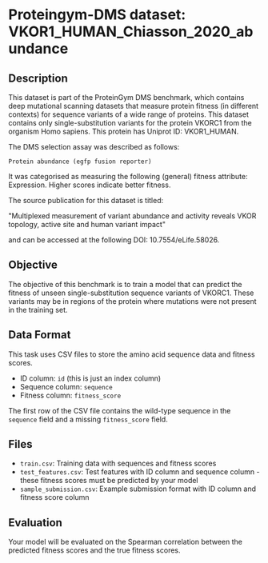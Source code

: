 
# Proteingym-DMS dataset: VKOR1_HUMAN_Chiasson_2020_abundance

## Description

This dataset is part of the ProteinGym DMS benchmark, which contains deep mutational scanning datasets that measure
protein fitness (in different contexts) for sequence variants of a wide range of proteins. This dataset contains
only single-substitution variants for the protein VKORC1 from the organism Homo sapiens. This protein has Uniprot ID: VKOR1_HUMAN. 

The DMS selection assay was described as follows: 

    Protein abundance (egfp fusion reporter)

It was categorised as measuring the following (general) fitness attribute: Expression. Higher scores indicate better fitness.

The source publication for this dataset is titled: 

"Multiplexed measurement of variant abundance and activity reveals VKOR topology, active site and human variant impact"

and can be accessed at the following DOI: 10.7554/eLife.58026.

## Objective

The objective of this benchmark is to train a model that can predict the fitness of unseen single-substitution sequence variants of VKORC1.
These variants may be in regions of the protein where mutations were not present in the training set.

## Data Format

This task uses CSV files to store the amino acid sequence data and fitness scores.
- ID column: `id` (this is just an index column)
- Sequence column: `sequence`
- Fitness column: `fitness_score`

The first row of the CSV file contains the wild-type sequence in the `sequence` field and a missing `fitness_score` field.

## Files

- `train.csv`: Training data with sequences and fitness scores
- `test_features.csv`: Test features with ID column and sequence column - these fitness scores must be predicted by your model
- `sample_submission.csv`: Example submission format with ID column and fitness score column

## Evaluation

Your model will be evaluated on the Spearman correlation between the predicted fitness scores and the true fitness scores.
